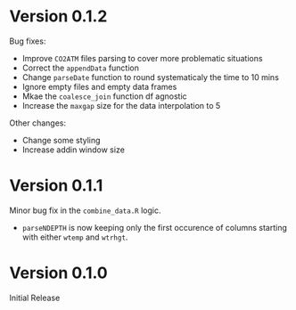 # Version 0.1.2

Bug fixes:
- Improve `CO2ATM` files parsing to cover more problematic situations
- Correct the `appendData` function
- Change `parseDate` function to round systematicaly the time to 10 mins
- Ignore empty files and empty data frames
- Mkae the `coalesce_join` function df agnostic
- Increase the `maxgap` size for the data interpolation to 5

Other changes:
- Change some styling
- Increase addin window size

# Version 0.1.1

Minor bug fix in the `combine_data.R` logic.

- `parseNDEPTH` is now keeping only the first occurence of columns starting with either `wtemp` and `wtrhgt`.


# Version 0.1.0

Initial Release
